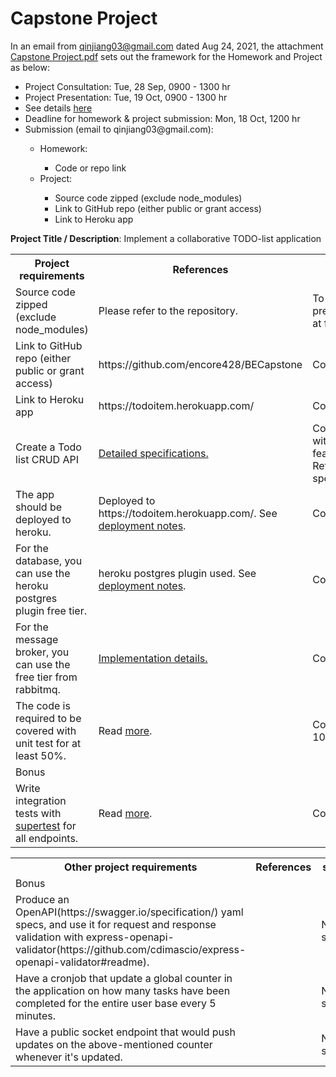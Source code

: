 # Capstone Project

In an email from qinjiang03@gmail.com dated Aug 24, 2021, the attachment <a href="./Capstone Project.pdf">Capstone Project.pdf</a> 
sets out the framework for the Homework and Project as below:

<ul>
<li>Project Consultation: Tue, 28 Sep, 0900 - 1300 hr</li>
<li>Project Presentation: Tue, 19 Oct, 0900 - 1300 hr</li>
<li>See details <a href="https://docs.google.com/document/d/1HxLjVltFH4Imq2mjJn6eIwhB3158NwAo/edit">here</a></li>
<li>Deadline for homework & project submission: Mon, 18 Oct, 1200 hr</li>
<li>Submission (email to qinjiang03@gmail.com):</li>
    <ul><li>Homework:</li>
        <ul><li>Code or repo link</li></ul>
		<li>Project:</li>
        <ul><li>Source code zipped (exclude node_modules)</li>
		    <li>Link to GitHub repo (either public or grant access)</li>
		    <li>Link to Heroku app</li>
		</ul>
	</ul>
</ul>



**Project Title / Description**: Implement a collaborative TODO-list application

<table>
<tr><th>Project requirements</th><th>References</th><th>status</th>
</tr>
<tr>
<tr><td>Source code zipped (exclude node_modules)</td>
    <td>Please refer to the repository.</td>
	<td>To be prepared only at final rollout.</td>
</tr>
<tr><td>Link to GitHub repo (either public or grant access)</td>
    <td>https://github.com/encore428/BECapstone</td>
	<td>Completed</td>
</tr>
<tr><td>Link to Heroku app</td>
    <td>https://todoitem.herokuapp.com/</td>
	<td>Completed</td>
</tr>
<tr><td>Create a Todo list CRUD API</td>
    <td><a href="./API_funcspec.md">Detailed specifications.</a></td>
	<td>Completed with extra features.  Refer to the specifications.</a></td>
</tr>
<tr><td>The app should be deployed to heroku.</td>
    <td>Deployed to https://todoitem.herokuapp.com/.  See <a href="./heroku_deploy.md">deployment notes</a>.</td>
	<td>Completed.</td>
</tr>
<tr><td>For the database, you can use the heroku postgres plugin free tier.</td>
    <td>heroku postgres plugin used.  See <a href="./heroku_deploy.md">deployment notes</a>.</td>
	<td>Completed.</td>
</tr>
<tr><td>For the message broker, you can use the free tier from rabbitmq.</td>
    <td><a href="./rabbitq_deploy.md">Implementation details.</a></td>
	<td>Completed.</td>
</tr>
<tr><td>The code is required to be covered with unit test for at least 50%.</td>
    <td>Read <a href="./full_testing.md">more</a>.</td>
	<td>Completed to 100%.</td>
</tr>
<tr><td colspan="3">Bonus</td>
</tr>
<tr><td>Write integration tests with <a href="https://www.npmjs.com/package/supertest">supertest</a> for all endpoints.</td>
    <td>Read <a href="./full_testing.md">more</a>.</td>
	<td>Completed.</td>
</tr>
</table>

<table>
<tr><th>Other project requirements</th><th>References</th><th>status</th>
</tr>
<tr><td colspan="3">Bonus</td>
</tr>
<tr><td>Produce an OpenAPI(https://swagger.io/specification/) yaml specs, and use it for request and response validation with 
    express-openapi-validator(https://github.com/cdimascio/express-openapi-validator#readme).</td>
    <td></td>
	<td>Not started</td>
</tr>
<tr><td>Have a cronjob that update a global counter in the application on how many tasks have been completed for the entire user 
    base every 5 minutes.</td>
    <td></td>
	<td>Not started</td>
</tr>
<tr><td>Have a public socket endpoint that would push updates on the above-mentioned counter whenever it's updated.</td>
    <td></td>
	<td>Not started</td>
</tr>
</table>

  
